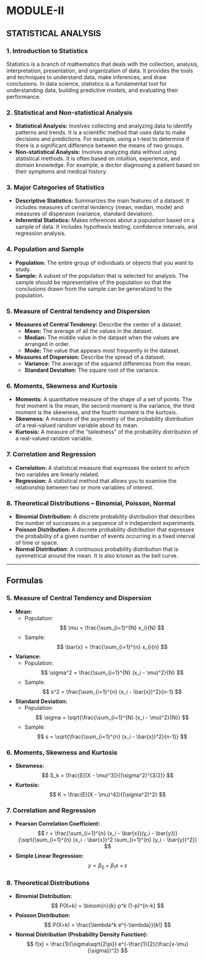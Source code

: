 # MODULE-II
## STATISTICAL ANALYSIS

### 1. Introduction to Statistics
Statistics is a branch of mathematics that deals with the collection, analysis, interpretation, presentation, and organization of data. It provides the tools and techniques to understand data, make inferences, and draw conclusions. In data science, statistics is a fundamental tool for understanding data, building predictive models, and evaluating their performance.

### 2. Statistical and Non-statistical Analysis
- **Statistical Analysis:** Involves collecting and analyzing data to identify patterns and trends. It is a scientific method that uses data to make decisions and predictions. For example, using a t-test to determine if there is a significant difference between the means of two groups.
- **Non-statistical Analysis:** Involves analyzing data without using statistical methods. It is often based on intuition, experience, and domain knowledge. For example, a doctor diagnosing a patient based on their symptoms and medical history.

### 3. Major Categories of Statistics
- **Descriptive Statistics:** Summarizes the main features of a dataset. It includes measures of central tendency (mean, median, mode) and measures of dispersion (variance, standard deviation).
- **Inferential Statistics:** Makes inferences about a population based on a sample of data. It includes hypothesis testing, confidence intervals, and regression analysis.

### 4. Population and Sample
- **Population:** The entire group of individuals or objects that you want to study.
- **Sample:** A subset of the population that is selected for analysis. The sample should be representative of the population so that the conclusions drawn from the sample can be generalized to the population.

### 5. Measure of Central tendency and Dispersion
- **Measures of Central Tendency:** Describe the center of a dataset.
    - **Mean:** The average of all the values in the dataset.
    - **Median:** The middle value in the dataset when the values are arranged in order.
    - **Mode:** The value that appears most frequently in the dataset.
- **Measures of Dispersion:** Describe the spread of a dataset.
    - **Variance:** The average of the squared differences from the mean.
    - **Standard Deviation:** The square root of the variance.

### 6. Moments, Skewness and Kurtosis
- **Moments:** A quantitative measure of the shape of a set of points. The first moment is the mean, the second moment is the variance, the third moment is the skewness, and the fourth moment is the kurtosis.
- **Skewness:** A measure of the asymmetry of the probability distribution of a real-valued random variable about its mean.
- **Kurtosis:** A measure of the "tailedness" of the probability distribution of a real-valued random variable.

### 7. Correlation and Regression
- **Correlation:** A statistical measure that expresses the extent to which two variables are linearly related.
- **Regression:** A statistical method that allows you to examine the relationship between two or more variables of interest.

### 8. Theoretical Distributions – Binomial, Poisson, Normal
- **Binomial Distribution:** A discrete probability distribution that describes the number of successes in a sequence of n independent experiments.
- **Poisson Distribution:** A discrete probability distribution that expresses the probability of a given number of events occurring in a fixed interval of time or space.
- **Normal Distribution:** A continuous probability distribution that is symmetrical around the mean. It is also known as the bell curve.

---

## Formulas

### 5. Measure of Central Tendency and Dispersion

*   **Mean:**
    *   Population:
        $$
        \mu = \frac{\sum_{i=1}^{N} x_i}{N}
        $$
    *   Sample:
        $$
        \bar{x} = \frac{\sum_{i=1}^{n} x_i}{n}
        $$
*   **Variance:**
    *   Population:
        $$
        \sigma^2 = \frac{\sum_{i=1}^{N} (x_i - \mu)^2}{N}
        $$
    *   Sample:
        $$
        s^2 = \frac{\sum_{i=1}^{n} (x_i - \bar{x})^2}{n-1}
        $$
*   **Standard Deviation:**
    *   Population:
        $$
        \sigma = \sqrt{\frac{\sum_{i=1}^{N} (x_i - \mu)^2}{N}}
        $$
    *   Sample:
        $$
        s = \sqrt{\frac{\sum_{i=1}^{n} (x_i - \bar{x})^2}{n-1}}
        $$

### 6. Moments, Skewness and Kurtosis

*   **Skewness:**
    $$
    S_k = \frac{E[(X - \mu)^3]}{(\sigma^2)^{3/2}}
    $$
*   **Kurtosis:**
    $$
    K = \frac{E[(X - \mu)^4]}{(\sigma^2)^2}
    $$

### 7. Correlation and Regression

*   **Pearson Correlation Coefficient:**
    $$
    r = \frac{\sum_{i=1}^{n} (x_i - \bar{x})(y_i - \bar{y})}{\sqrt{\sum_{i=1}^{n} (x_i - \bar{x})^2 \sum_{i=1}^{n} (y_i - \bar{y})^2}}
    $$
*   **Simple Linear Regression:**
    $$
    y = \beta_0 + \beta_1 x + \epsilon
    $$

### 8. Theoretical Distributions

*   **Binomial Distribution:**
    $$
    P(X=k) = \binom{n}{k} p^k (1-p)^{n-k}
    $$
*   **Poisson Distribution:**
    $$
    P(X=k) = \frac{\lambda^k e^{-\lambda}}{k!}
    $$
*   **Normal Distribution (Probability Density Function):**
    $$
    f(x) = \frac{1}{\sigma\sqrt{2\pi}} e^{-\frac{1}{2}(\frac{x-\mu}{\sigma})^2}
    $$
